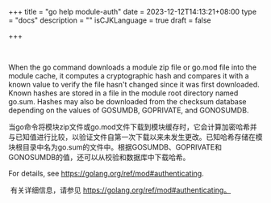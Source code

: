 +++
title = "go help module-auth"
date = 2023-12-12T14:13:21+08:00
type = "docs"
description = ""
isCJKLanguage = true
draft = false

+++

​	

When the go command downloads a module zip file or go.mod file into the module cache, it computes a cryptographic hash and compares it with a known value to verify the file hasn't changed since it was first downloaded. Known hashes are stored in a file in the module root directory named go.sum. Hashes may also be downloaded from the checksum database depending on the values of GOSUMDB, GOPRIVATE, and GONOSUMDB.

​	当go命令将模块zip文件或go.mod文件下载到模块缓存时，它会计算加密哈希并与已知值进行比较，以验证文件自第一次下载以来未发生更改。已知哈希存储在模块根目录中名为go.sum的文件中。根据GOSUMDB、GOPRIVATE和GONOSUMDB的值，还可以从校验和数据库中下载哈希。

For details, see https://golang.org/ref/mod#authenticating.

​	有关详细信息，请参见 https://golang.org/ref/mod#authenticating。
